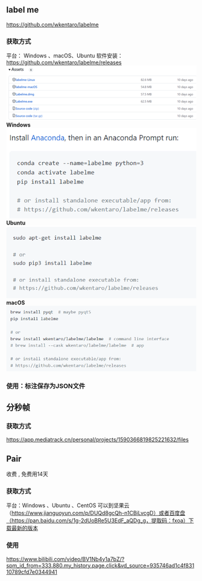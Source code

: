 ## label me
https://github.com/wkentaro/labelme
### 获取方式
平台： Windows 、macOS、Ubuntu
软件安装：https://github.com/wkentaro/labelme/releases
![](https://raw.githubusercontent.com/LIUQI-creat/pic/main/20221109162635.png)
 **Windows**
 ![](https://raw.githubusercontent.com/LIUQI-creat/pic/main/20221109160749.png)
**Ubuntu**
![](https://raw.githubusercontent.com/LIUQI-creat/pic/main/20221109160900.png)
**macOS**
![](https://raw.githubusercontent.com/LIUQI-creat/pic/main/20221109161103.png)

### 使用：标注保存为JSON文件

## 分秒帧
### 获取方式
https://app.mediatrack.cn/personal/projects/1590366819825221632/files

## Pair 
收费 ,  免费用14天
### 获取方式
平台：Windows 、Ubuntu 、CentOS
可以到坚果云（https://www.jianguoyun.com/p/DUQd8gcQh-n1CBiLvcgD）或者百度盘（https://pan.baidu.com/s/1g-2dUoBRe5U3EdF_aQDg_g，提取码：fxoa）下载最新的版本

### 使用
https://www.bilibili.com/video/BV1Nb4y1a7bZ/?spm_id_from=333.880.my_history.page.click&vd_source=935746ad1c4f83110789cfd7e0344941
<!--stackedit_data:
eyJoaXN0b3J5IjpbLTE4MTY2Mzc4MTUsMTUxNjM3NTc5NCwxNj
MxODMzNjk3LDMwNTExMjA1LC0xODE3NzU1MTM2XX0=
-->